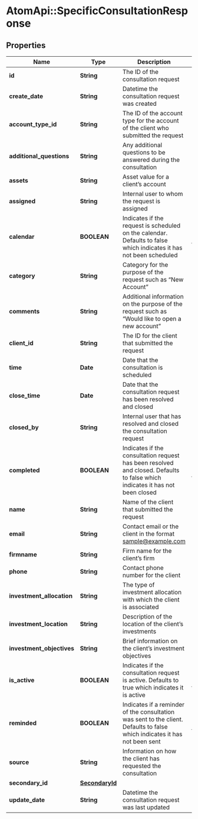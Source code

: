 # AtomApi::SpecificConsultationResponse

## Properties
Name | Type | Description | Notes
------------ | ------------- | ------------- | -------------
**id** | **String** | The ID of the consultation request | [optional] 
**create_date** | **String** | Datetime the consultation request was created | [optional] 
**account_type_id** | **String** | The ID of the account type for the account of the client who submitted the request | [optional] 
**additional_questions** | **String** | Any additional questions to be answered during the consultation | [optional] 
**assets** | **String** | Asset value for a client’s account | [optional] 
**assigned** | **String** | Internal user to whom the request is assigned | [optional] 
**calendar** | **BOOLEAN** | Indicates if the request is scheduled on the calendar. Defaults to false which indicates it has not been scheduled | [optional] [default to false]
**category** | **String** | Category for the purpose of the request such as “New Account” | [optional] 
**comments** | **String** | Additional information on the purpose of the request such as “Would like to open a new account” | [optional] 
**client_id** | **String** | The ID for the client that submitted the request | [optional] 
**time** | **Date** | Date that the consultation is scheduled | [optional] 
**close_time** | **Date** | Date that the consultation request has been resolved and closed | [optional] 
**closed_by** | **String** | Internal user that has resolved and closed the consultation request | [optional] 
**completed** | **BOOLEAN** | Indicates if the consultation request has been resolved and closed. Defaults to false which indicates it has not been closed | [optional] [default to false]
**name** | **String** | Name of the client that submitted the request | [optional] 
**email** | **String** | Contact email or the client in the format sample@example.com | [optional] 
**firmname** | **String** | Firm name for the client’s firm | [optional] 
**phone** | **String** | Contact phone number for the client | [optional] 
**investment_allocation** | **String** | The type of investment allocation with which the client is associated | [optional] 
**investment_location** | **String** | Description of the location of the client’s investments | [optional] 
**investment_objectives** | **String** | Brief information on the client’s investment objectives | [optional] 
**is_active** | **BOOLEAN** | Indicates if the consultation request is active. Defaults to true which indicates it is active | [optional] [default to true]
**reminded** | **BOOLEAN** | Indicates if a reminder of the consultation was sent to the client. Defaults to false which indicates it has not been sent | [optional] [default to false]
**source** | **String** | Information on how the client has requested the consultation | [optional] 
**secondary_id** | [**SecondaryId**](SecondaryId.md) |  | [optional] 
**update_date** | **String** | Datetime the consultation request was last updated | [optional] 


